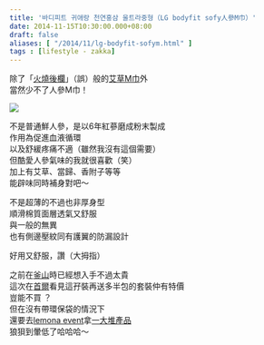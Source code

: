 ```yaml
---
title: '바디피트 귀애랑 천연홍삼 울트라중형（LG bodyfit sofy人參M巾）'
date: 2014-11-15T10:30:00.000+08:00
draft: false
aliases: [ "/2014/11/lg-bodyfit-sofym.html" ]
tags : [lifestyle - zakka]
---
```


除了「[火燒後欄](http://www.hidie.net/2014/01/day7.html)」（誤）般的[艾草M巾](http://www.hidie.net/2014/01/m.html)外  
當然少不了人參M巾！  

[![](https://3.bp.blogspot.com/-S_2gbWlt0jw/XE29neO7xtI/AAAAAAAAHw0/4fN-BOWwLQkIXyIOoXoJj1tUHuS59DaPQCLcBGAs/s640/15602866188_e51371d6a7_z.jpg)](https://3.bp.blogspot.com/-S_2gbWlt0jw/XE29neO7xtI/AAAAAAAAHw0/4fN-BOWwLQkIXyIOoXoJj1tUHuS59DaPQCLcBGAs/s1600/15602866188_e51371d6a7_z.jpg)

不是普通鮮人參，是以6年紅蔘磨成粉末製成  
作用為促進血液循環  
以及舒緩疼痛不適（雖然我沒有這個需要）  
但酷愛人參氣味的我就很喜歡（笑）  
加上有艾草、當歸、香附子等等  
能辟味同時補身對吧～  
  
不是超薄的不過也非厚身型  
順滑棉質面層透氣又舒服  
與一般的無異  
也有側邊壓紋同有護翼的防漏設計  
  
好用又舒服，讚（大拇指）  
  
之前在[釜山](http://www.hidie.net/2014/01/8d7n.html)時已經想入手不過太貴  
這次在[首爾](http://www.hidie.net/2014/11/seoul-time7d7n.html)看見這孖裝再送多半包的套裝仲有特價  
豈能不買 ？  
但在沒有帶環保袋的情況下  
還要去[lemona event](http://www.hidie.net/2014/10/seoul-time-lemona-event.html)拿[一大堆產品](http://www.hidie.net/2014/10/seoul-time-lemona.html)  
狼狽到暈低了哈哈哈～